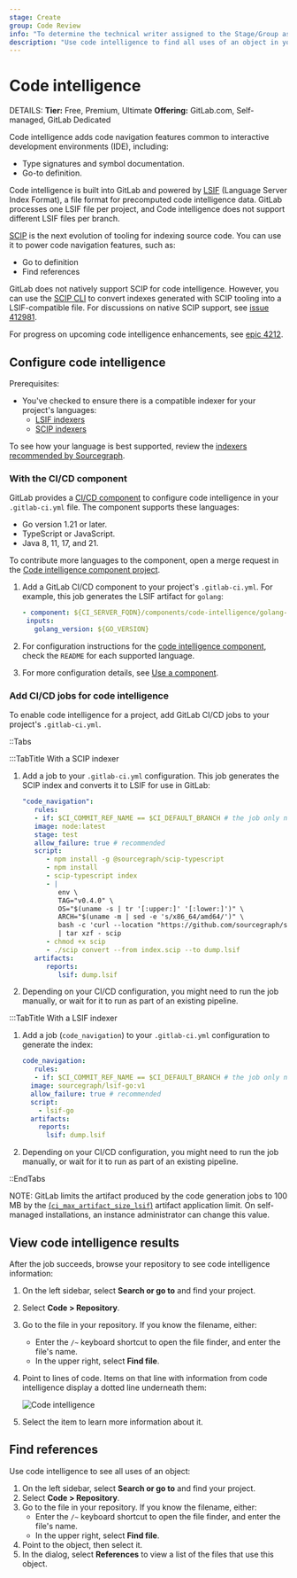 ```yaml
---
stage: Create
group: Code Review
info: "To determine the technical writer assigned to the Stage/Group associated with this page, see https://handbook.gitlab.com/handbook/product/ux/technical-writing/#assignments"
description: "Use code intelligence to find all uses of an object in your project."
---
```


# Code intelligence

DETAILS:
**Tier:** Free, Premium, Ultimate
**Offering:** GitLab.com, Self-managed, GitLab Dedicated

Code intelligence adds code navigation features common to interactive
development environments (IDE), including:

- Type signatures and symbol documentation.
- Go-to definition.

Code intelligence is built into GitLab and powered by [LSIF](https://lsif.dev/)
(Language Server Index Format), a file format for precomputed code
intelligence data. GitLab processes one LSIF file per project, and
Code intelligence does not support different LSIF files per branch.

[SCIP](https://github.com/sourcegraph/scip/) is the next evolution of tooling
for indexing source code. You can use it to power code navigation features,
such as:

- Go to definition
- Find references

GitLab does not natively support SCIP for code intelligence. However, you can use the
[SCIP CLI](https://github.com/sourcegraph/scip/blob/main/docs/CLI.md) to convert
indexes generated with SCIP tooling into a LSIF-compatible file. For discussions on native
SCIP support, see [issue 412981](https://gitlab.com/gitlab-org/gitlab/-/issues/412981).

For progress on upcoming code intelligence enhancements, see
[epic 4212](https://gitlab.com/groups/gitlab-org/-/epics/4212).

## Configure code intelligence

Prerequisites:

- You've checked to ensure there is a compatible indexer for your project's languages:
  - [LSIF indexers](https://lsif.dev/#implementations-server)
  - [SCIP indexers](https://github.com/sourcegraph/scip/#tools-using-scip)

To see how your language is best supported, review the
[indexers recommended by Sourcegraph](https://sourcegraph.com/docs/code-search/code-navigation/writing_an_indexer#sourcegraph-recommended-indexers).

### With the CI/CD component

GitLab provides a [CI/CD component](../../ci/components/index.md) to configure code intelligence
in your `.gitlab-ci.yml` file. The component supports these languages:

- Go version 1.21 or later.
- TypeScript or JavaScript.
- Java 8, 11, 17, and 21.

To contribute more languages to the component, open a merge request in the
[Code intelligence component project](https://gitlab.com/components/code-intelligence).

1. Add a GitLab CI/CD component to your project's `.gitlab-ci.yml`. For example, this job generates
   the LSIF artifact for `golang`:

   ```yaml
   - component: ${CI_SERVER_FQDN}/components/code-intelligence/golang-code-intel@v0.0.3
    inputs:
      golang_version: ${GO_VERSION}
   ```

1. For configuration instructions for the [code intelligence component](https://gitlab.com/components/code-intelligence),
   check the `README` for each supported language.
1. For more configuration details, see [Use a component](../../ci/components/index.md#use-a-component).

### Add CI/CD jobs for code intelligence

To enable code intelligence for a project, add GitLab CI/CD jobs to your project's `.gitlab-ci.yml`.

::Tabs

:::TabTitle With a SCIP indexer

1. Add a job to your `.gitlab-ci.yml` configuration. This job generates the
SCIP index and converts it to LSIF for use in GitLab:

   ```yaml
   "code_navigation":
      rules:
      - if: $CI_COMMIT_REF_NAME == $CI_DEFAULT_BRANCH # the job only needs to run against the default branch
      image: node:latest
      stage: test
      allow_failure: true # recommended
      script:
         - npm install -g @sourcegraph/scip-typescript
         - npm install
         - scip-typescript index
         - |
            env \
            TAG="v0.4.0" \
            OS="$(uname -s | tr '[:upper:]' '[:lower:]')" \
            ARCH="$(uname -m | sed -e 's/x86_64/amd64/')" \
            bash -c 'curl --location "https://github.com/sourcegraph/scip/releases/download/$TAG/scip-$OS-$ARCH.tar.gz"' \
            | tar xzf - scip
         - chmod +x scip
         - ./scip convert --from index.scip --to dump.lsif
      artifacts:
         reports:
            lsif: dump.lsif
   ```

1. Depending on your CI/CD configuration, you might need to run the job manually,
   or wait for it to run as part of an existing pipeline.

:::TabTitle With a LSIF indexer

1. Add a job (`code_navigation`) to your `.gitlab-ci.yml` configuration to generate the index:

   ```yaml
   code_navigation:
      rules:
      - if: $CI_COMMIT_REF_NAME == $CI_DEFAULT_BRANCH # the job only needs to run against the default branch
     image: sourcegraph/lsif-go:v1
     allow_failure: true # recommended
     script:
       - lsif-go
     artifacts:
       reports:
         lsif: dump.lsif
   ```

1. Depending on your CI/CD configuration, you might need to run the job manually,
   or wait for it to run as part of an existing pipeline.

::EndTabs

NOTE:
GitLab limits the artifact produced by the code generation jobs to 100 MB by the
[(`ci_max_artifact_size_lsif`)](../../administration/instance_limits.md#maximum-file-size-per-type-of-artifact)
artifact application limit. On self-managed installations, an instance administrator
can change this value.

## View code intelligence results

After the job succeeds, browse your repository to see code intelligence information:

1. On the left sidebar, select **Search or go to** and find your project.
1. Select **Code > Repository**.
1. Go to the file in your repository. If you know the filename, either:
   - Enter the `/~` keyboard shortcut to open the file finder, and enter the file's name.
   - In the upper right, select **Find file**.
1. Point to lines of code. Items on that line with information from code intelligence display a dotted line underneath them:

   ![Code intelligence](img/code_intelligence_v17_0.png)

1. Select the item to learn more information about it.

## Find references

Use code intelligence to see all uses of an object:

1. On the left sidebar, select **Search or go to** and find your project.
1. Select **Code > Repository**.
1. Go to the file in your repository. If you know the filename, either:
   - Enter the `/~` keyboard shortcut to open the file finder, and enter the file's name.
   - In the upper right, select **Find file**.
1. Point to the object, then select it.
1. In the dialog, select **References** to view a list of the
   files that use this object.
